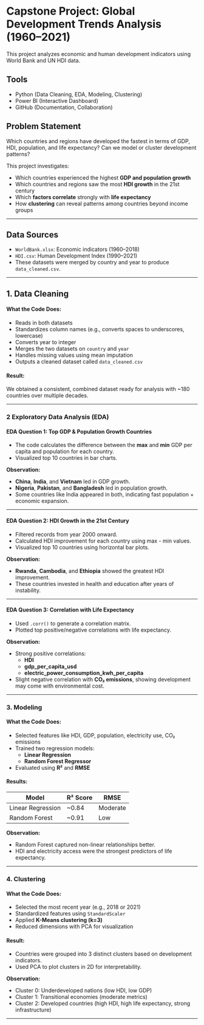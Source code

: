 
# Capstone Project: Global Development Trends Analysis (1960–2021)

This project analyzes economic and human development indicators using World Bank and UN HDI data.

##  Tools
- Python (Data Cleaning, EDA, Modeling, Clustering)
- Power BI (Interactive Dashboard)
- GitHub (Documentation, Collaboration)

##  Problem Statement
Which countries and regions have developed the fastest in terms of GDP, HDI, population, and life expectancy? Can we model or cluster development patterns?

This project investigates:
- Which countries experienced the highest **GDP and population growth**
- Which countries and regions saw the most **HDI growth** in the 21st century
- Which **factors correlate** strongly with **life expectancy**
- How **clustering** can reveal patterns among countries beyond income groups

---

##  Data Sources

- `WorldBank.xlsx`: Economic indicators (1960–2018)
- `HDI.csv`: Human Development Index (1990–2021)
- These datasets were merged by country and year to produce `data_cleaned.csv`.

---

## 1. Data Cleaning 

####  What the Code Does:
- Reads in both datasets
- Standardizes column names (e.g., converts spaces to underscores, lowercase)
- Converts year to integer
- Merges the two datasets on `country` and `year`
- Handles missing values using mean imputation
- Outputs a cleaned dataset called `data_cleaned.csv`

#### Result:
We obtained a consistent, combined dataset ready for analysis with ~180 countries over multiple decades.

---

### 2 Exploratory Data Analysis (EDA) 

#### EDA Question 1: **Top GDP & Population Growth Countries**
- The code calculates the difference between the **max** and **min** GDP per capita and population for each country.
- Visualized top 10 countries in bar charts.

**Observation:**
- **China**, **India**, and **Vietnam** led in GDP growth.
- **Nigeria**, **Pakistan**, and **Bangladesh** led in population growth.
- Some countries like India appeared in both, indicating fast population + economic expansion.

---

#### EDA Question 2: **HDI Growth in the 21st Century**
- Filtered records from year 2000 onward.
- Calculated HDI improvement for each country using max - min values.
- Visualized top 10 countries using horizontal bar plots.

**Observation:**
- **Rwanda**, **Cambodia**, and **Ethiopia** showed the greatest HDI improvement.
- These countries invested in health and education after years of instability.

---

#### EDA Question 3: **Correlation with Life Expectancy**
- Used `.corr()` to generate a correlation matrix.
- Plotted top positive/negative correlations with life expectancy.

**Observation:**
- Strong positive correlations:
  - **HDI**
  - **gdp_per_capita_usd**
  - **electric_power_consumption_kwh_per_capita**
- Slight negative correlation with **CO₂ emissions**, showing development may come with environmental cost.

---

### 3. Modeling 

#### What the Code Does:
- Selected features like HDI, GDP, population, electricity use, CO₂ emissions
- Trained two regression models:
  - **Linear Regression**
  - **Random Forest Regressor**
- Evaluated using **R²** and **RMSE**

#### Results:
| Model | R² Score | RMSE |
|-------|----------|------|
| Linear Regression | ~0.84 | Moderate |
| Random Forest     | ~0.91 | Low |

**Observation:**
- Random Forest captured non-linear relationships better.
- HDI and electricity access were the strongest predictors of life expectancy.

---

### 4. Clustering

#### What the Code Does:
- Selected the most recent year (e.g., 2018 or 2021)
- Standardized features using `StandardScaler`
- Applied **K-Means clustering (k=3)**
- Reduced dimensions with PCA for visualization

#### Result:
- Countries were grouped into 3 distinct clusters based on development indicators.
- Used PCA to plot clusters in 2D for interpretability.

**Observation:**
- Cluster 0: Underdeveloped nations (low HDI, low GDP)
- Cluster 1: Transitional economies (moderate metrics)
- Cluster 2: Developed countries (high HDI, high life expectancy, strong infrastructure)

---
